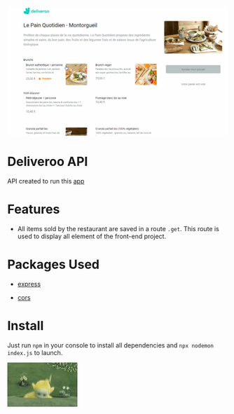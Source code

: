 ![](deliveroo.gif)

# Deliveroo API

API created to run this [app](https://github.com/zMzMTV/Deliveroo-Front)

# Features

- All items sold by the restaurant are saved in a route `.get`.
  This route is used to display all element of the front-end project.

# Packages Used

- [express](https://www.npmjs.com/package/express)

- [cors](https://www.npmjs.com/package/cors)

# Install

Just run `npm` in your console to install all dependencies and `npx nodemon index.js` to launch.

![](byebye.gif)
